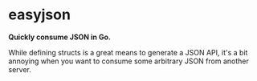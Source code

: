 # easyjson

**Quickly consume JSON in Go.**

While defining structs is a great means to generate a JSON API, it's a bit 
annoying when you want to consume some arbitrary JSON from another server.